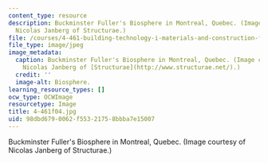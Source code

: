 ```yaml
---
content_type: resource
description: Buckminster Fuller's Biosphere in Montreal, Quebec. (Image courtesy of
  Nicolas Janberg of Structurae.)
file: /courses/4-461-building-technology-i-materials-and-construction-fall-2004/98dbd6790062f55321758bbba7e15007_4-461f04.jpg
file_type: image/jpeg
image_metadata:
  caption: Buckminster Fuller's Biosphere in Montreal, Quebec. (Image courtesy of
    Nicolas Janberg of [Structurae](http://www.structurae.net/).)
  credit: ''
  image-alt: Biosphere.
learning_resource_types: []
ocw_type: OCWImage
resourcetype: Image
title: 4-461f04.jpg
uid: 98dbd679-0062-f553-2175-8bbba7e15007
---
```

Buckminster Fuller's Biosphere in Montreal, Quebec. (Image courtesy of Nicolas Janberg of Structurae.)

